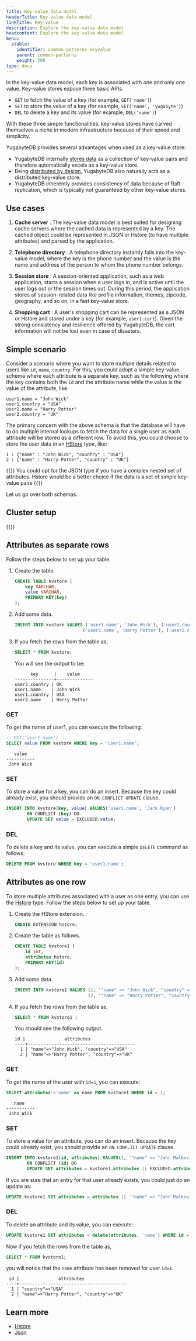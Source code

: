 ```yaml
---
title: Key-value data model
headerTitle: Key-value data model
linkTitle: Key-value
description: Explore the key-value data model
headcontent: Explore the key-value data model
menu:
  stable:
    identifier: common-patterns-keyvalue
    parent: common-patterns
    weight: 200
type: docs
---
```


In the key-value data model, each key is associated with one and only one value. Key-value stores expose three basic APIs:

- `GET` to fetch the value of a key (for example, `GET('name')`)
- `SET` to store the value of a key (for example, `SET('name', 'yugabyte')`)
- `DEL` to delete a key and its value (for example, `DEL('name')`)

With these three simple functionalities, key-value stores have carved themselves a niche in modern infrastructure because of their speed and simplicity.

YugabyteDB provides several advantages when used as a key-value store:

- YugabyteDB internally [stores data](../../../architecture/docdb/persistence/) as a collection of key-value pairs and therefore automatically excels as a key-value store.
- Being [distributed by design](../../../architecture/transactions/distributed-txns/), YugabyteDB also naturally acts as a distributed key-value store.
- YugabyteDB inherently provides consistency of data because of Raft replication, which is typically not guaranteed by other key-value stores.

## Use cases

1. **Cache server** : The key-value data model is best suited for designing cache servers where the cached data is represented by a key. The cached object could be represented in JSON or Hstore (to have multiple attributes) and parsed by the application.

1. **Telephone directory** : A telephone directory instantly falls into the key-value model, where the key is the phone number and the value is the name and address of the person to whom the phone number belongs.

1. **Session store** : A session-oriented application, such as a web application, starts a session when a user logs in, and is active until the user logs out or the session times out. During this period, the application stores all session-related data like profile information, themes, zipcode, geography, and so on, in a fast key-value store.

1. **Shopping cart** : A user's shopping cart can be represented as a JSON or Hstore and stored under a key (for example, `user1.cart`). Given the strong consistency and resilience offered by YugabyteDB, the cart information will not be lost even in case of disasters.


## Simple scenario

Consider a scenario where you want to store multiple details related to users like `id`, `name`, `country`. For this, you could adopt a simple key-value schema where each attribute is a separate key, such as the following where the key contains both the `id` and the attribute name while the value is the value of the attribute, like:

```json{.nocopy}
user1.name = "John Wick"
user1.country = "USA"
user2.name = "Harry Potter"
user2.country = "UK"
```

The primary concern with the above schema is that the database will have to do multiple internal lookups to fetch the data for a single user as each attribute will be stored as a different row. To avoid this, you could choose to store the user data in an [HStore](https://www.postgresql.org/docs/11/hstore.html) type, like:

```json{.nocopy}
1 : {"name" : "John Wick", "country" : "USA"}
2 : {"name" : "Harry Potter", "country" : "UK"}
```

{{<note title="Note">}}
You could opt for the JSON type if you have a complex nested set of attributes. Hstore would be a better choice if the data is a set of simple key-value pairs
{{</note>}}

Let us go over both schemas.

## Cluster setup

{{<cluster-setup-tabs>}}

## Attributes as separate rows

Follow the steps below to set up your table.

1. Create the table.

    ```sql
    CREATE TABLE kvstore (
        key VARCHAR,
        value VARCHAR,
        PRIMARY KEY(key)
    );
    ```

1. Add some data.

    ```sql
    INSERT INTO kvstore VALUES ('user1.name', 'John Wick'), ('user1.country', 'USA'),
                              ('user2.name', 'Harry Potter'), ('user2.country', 'UK');
    ```

1. If you fetch the rows from the table as,

    ```sql
    SELECT * FROM kvstore;
    ```

    You will see the output to be:

    ```sql{.nocopy}
          key      |    value
    ---------------+--------------
    user2.country | UK
    user1.name    | John Wick
    user1.country | USA
    user2.name    | Harry Potter
    ```

### GET

To get the name of user1, you can execute the following:

```sql
-- GET('user1.name')
SELECT value FROM kvstore WHERE key = 'user1.name';
```

```output
   value
-----------
 John Wick
```

### SET

To store a value for a key, you can do an insert. Because the key could already exist, you should provide an `ON CONFLICT UPDATE` clause.

```sql
INSERT INTO kvstore(key, value) VALUES('user1.name', 'Jack Ryan')
        ON CONFLICT (key) DO
        UPDATE SET value = EXCLUDED.value;
```

### DEL

To delete a key and its value, you can execute a simple `DELETE` command as follows:

```sql
DELETE FROM kvstore WHERE key = 'user1.name';
```

## Attributes as one row

To store multiple attributes associated with a user as one entry, you can use the [Hstore](https://www.postgresql.org/docs/11/hstore.html) type. Follow the steps below to set up your table.

1. Create the HStore extension.

    ```sql
    CREATE EXTENSION hstore;
    ```

1. Create the table as follows.

    ```sql
    CREATE TABLE kvstore1 (
        id int,
        attributes hstore,
        PRIMARY KEY(id)
    );
    ```

1. Add some data.

    ```sql
    INSERT INTO kvstore1 VALUES (1, '"name" => "John Wick", "country" => "USA"'),
                                (2, '"name" => "Harry Potter", "country" => "UK"');
    ```

1. If you fetch the rows from the table as,

    ```sql
    SELECT * FROM kvstore1 ;
    ```

    You should see the following output.

    ```sql{.nocopy}
    id |               attributes
    ----+-----------------------------------------
      1 | "name"=>"John Wick", "country"=>"USA"
      2 | "name"=>"Harry Potter", "country"=>"UK"
    ```

### GET

To get the name of the user with `id=1`, you can execute:

```sql
SELECT attributes->'name' as name FROM kvstore1 WHERE id = 1;
```

```sql{.nocopy}
   name
-----------
 John Wick
```

### SET

To store a value for an attribute, you can do an insert. Because the key could already exist, you should provide an `ON CONFLICT UPDATE` clause.

```sql
INSERT INTO kvstore1(id, attributes) VALUES(1, '"name" => "John Malkovich"')
        ON CONFLICT (id) DO
        UPDATE SET attributes = kvstore1.attributes || EXCLUDED.attributes;
```

If you are sure that an entry for that user already exists, you could just do an update as:

```sql
UPDATE kvstore1 SET attributes = attributes || '"name" => "John Malkovich"' WHERE id = 1;
```

### DEL

To delete an attribute and its value, you can execute:

```sql
UPDATE kvstore1 SET attributes = delete(attributes, 'name') WHERE id = 1;
```

Now if you fetch the rows from the table as,

```sql
SELECT * FROM kvstore1;
```

you will notice that the `name` attribute has been removed for user `id=1`.

```sql{.nocopy}
 id |               attributes
----+-----------------------------------------
  1 | "country"=>"USA"
  2 | "name"=>"Harry Potter", "country"=>"UK"
```

## Learn more

- [Hstore](https://www.postgresql.org/docs/11/hstore.html)
- [Json](../../../explore/ysql-language-features/jsonb-ysql/)
